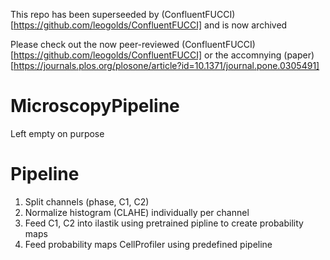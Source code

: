 This repo has been superseeded by (ConfluentFUCCI)[https://github.com/leogolds/ConfluentFUCCI] and is now archived

Please check out the now peer-reviewed (ConfluentFUCCI)[https://github.com/leogolds/ConfluentFUCCI] or the accomnying (paper)[https://journals.plos.org/plosone/article?id=10.1371/journal.pone.0305491]

# MicroscopyPipeline
Left empty on purpose

# Pipeline
1. Split channels (phase, C1, C2)
2. Normalize histogram (CLAHE) individually per channel
3. Feed C1, C2 into ilastik using pretrained pipline to create probability maps
4. Feed probability maps CellProfiler using predefined pipeline

